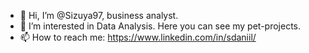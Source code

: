 - 👋 Hi, I’m @Sizuya97, business analyst.
- 👀 I’m interested in Data Analysis. Here you can see my pet-projects. 
- 📫 How to reach me: https://www.linkedin.com/in/sdaniil/
